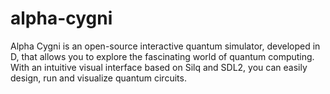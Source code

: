 # alpha-cygni
Alpha Cygni is an open-source interactive quantum simulator, developed in D, that allows you to explore the fascinating world of quantum computing. With an intuitive visual interface based on Silq and SDL2, you can easily design, run and visualize quantum circuits.
